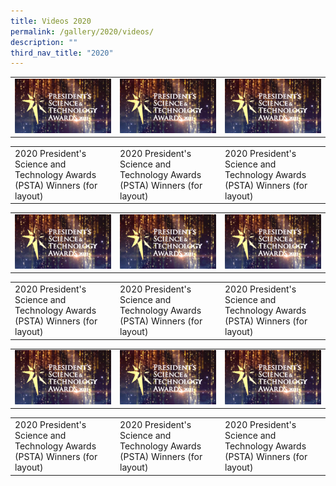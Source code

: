 ```yaml
---
title: Videos 2020
permalink: /gallery/2020/videos/
description: ""
third_nav_title: "2020"
---
```

<table> 
	<tr>
		<td><a href="https://youtu.be/-0859hfYcvA"> <img src = "/images/Video%20Thumbnails/thumbnail-v1.png"></a></td>
		<td><a href="https://youtu.be/-0859hfYcvA"> <img src = "/images/Video%20Thumbnails/thumbnail-v1.png"></a></td>
		<td><a href="https://youtu.be/-0859hfYcvA"> <img src = "/images/Video%20Thumbnails/thumbnail-v1.png"></a></td>
</tr>
</table>

<table> 
	 <tr>
		 <td>2020 President's Science and Technology Awards (PSTA) Winners (for layout)
</td>
		 		 <td>2020 President's Science and Technology Awards (PSTA) Winners (for layout)
</td>
		 		 <td>2020 President's Science and Technology Awards (PSTA) Winners (for layout)
</td>
 </table>
 
 <table> 
	<tr>
		<td><a href="https://youtu.be/-0859hfYcvA"> <img src = "/images/Video%20Thumbnails/thumbnail-v1.png"></a></td>
		<td><a href="https://youtu.be/-0859hfYcvA"> <img src = "/images/Video%20Thumbnails/thumbnail-v1.png"></a></td>
		<td><a href="https://youtu.be/-0859hfYcvA"> <img src = "/images/Video%20Thumbnails/thumbnail-v1.png"></a></td>
</tr>
</table>

<table> 
	 <tr>
		 <td>2020 President's Science and Technology Awards (PSTA) Winners (for layout)
</td>
		 		 <td>2020 President's Science and Technology Awards (PSTA) Winners (for layout)
</td>
		 		 <td>2020 President's Science and Technology Awards (PSTA) Winners (for layout)
</td>
 </table>
 
 <table> 
	<tr>
		<td><a href="https://youtu.be/-0859hfYcvA"> <img src = "/images/Video%20Thumbnails/thumbnail-v1.png"></a></td>
		<td><a href="https://youtu.be/-0859hfYcvA"> <img src = "/images/Video%20Thumbnails/thumbnail-v1.png"></a></td>
		<td><a href="https://youtu.be/-0859hfYcvA"> <img src = "/images/Video%20Thumbnails/thumbnail-v1.png"></a></td>
</tr>
</table>

<table> 
	 <tr>
		 <td>2020 President's Science and Technology Awards (PSTA) Winners (for layout)
</td>
		 		 <td>2020 President's Science and Technology Awards (PSTA) Winners (for layout)
</td>
		 		 <td>2020 President's Science and Technology Awards (PSTA) Winners (for layout)
</td>
 </table>